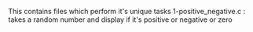 This contains files which perform it's unique tasks
1-positive_negative.c : takes a random number and display if it's positive or negative or zero

